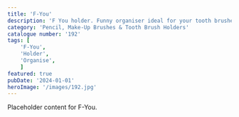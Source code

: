 ```yaml
---
title: 'F-You'
description: 'F You holder. Funny organiser ideal for your tooth brushes, make up brushes or pencils. Internal dimensions 70 mm diameter - 72.5 mm depth.'
category: 'Pencil, Make-Up Brushes & Tooth Brush Holders'
catalogue number: '192'
tags: [
    'F-You', 
    'Holder',
    'Organise', 
    ]
featured: true
pubDate: '2024-01-01'
heroImage: '/images/192.jpg'
---
```


Placeholder content for F-You.